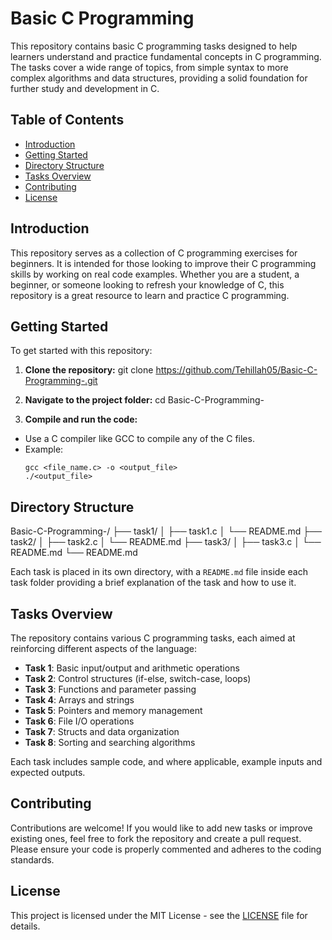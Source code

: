 # Basic C Programming

This repository contains basic C programming tasks designed to help learners understand and practice fundamental concepts in C programming. The tasks cover a wide range of topics, from simple syntax to more complex algorithms and data structures, providing a solid foundation for further study and development in C.

## Table of Contents

- [Introduction](#introduction)
- [Getting Started](#getting-started)
- [Directory Structure](#directory-structure)
- [Tasks Overview](#tasks-overview)
- [Contributing](#contributing)
- [License](#license)

## Introduction

This repository serves as a collection of C programming exercises for beginners. It is intended for those looking to improve their C programming skills by working on real code examples. Whether you are a student, a beginner, or someone looking to refresh your knowledge of C, this repository is a great resource to learn and practice C programming.

## Getting Started

To get started with this repository:

1. **Clone the repository:**
git clone https://github.com/Tehillah05/Basic-C-Programming-.git

2. **Navigate to the project folder:**
cd Basic-C-Programming-

3. **Compile and run the code:**
- Use a C compiler like GCC to compile any of the C files.
- Example:
  ```
  gcc <file_name.c> -o <output_file>
  ./<output_file>
  ```

## Directory Structure

Basic-C-Programming-/
├── task1/
│   ├── task1.c
│   └── README.md
├── task2/
│   ├── task2.c
│   └── README.md
├── task3/
│   ├── task3.c
│   └── README.md
└── README.md

Each task is placed in its own directory, with a `README.md` file inside each task folder providing a brief explanation of the task and how to use it.

## Tasks Overview

The repository contains various C programming tasks, each aimed at reinforcing different aspects of the language:

- **Task 1**: Basic input/output and arithmetic operations
- **Task 2**: Control structures (if-else, switch-case, loops)
- **Task 3**: Functions and parameter passing
- **Task 4**: Arrays and strings
- **Task 5**: Pointers and memory management
- **Task 6**: File I/O operations
- **Task 7**: Structs and data organization
- **Task 8**: Sorting and searching algorithms

Each task includes sample code, and where applicable, example inputs and expected outputs.

## Contributing

Contributions are welcome! If you would like to add new tasks or improve existing ones, feel free to fork the repository and create a pull request. Please ensure your code is properly commented and adheres to the coding standards.

## License

This project is licensed under the MIT License - see the [LICENSE](LICENSE) file for details.


